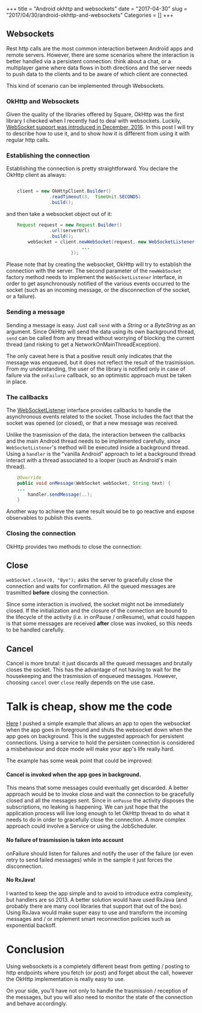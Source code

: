 +++
title = "Android okhttp and websockets"
date = "2017-04-30"
slug = "2017/04/30/android-okhttp-and-websockets"
Categories = []
+++
## Websockets
Rest http calls are the most common interaction between Android apps and remote servers. However, there are some scenarios where the interaction is better handled via a persistent connection: think about a chat, or a multiplayer game where data flows in both directions and the server needs to push data to the clients and to be aware of which client are connected.

This kind of scenario can be implemented through Websockets.


### OkHttp and Websockets
Given the quality of the libraries offered by Square, OkHttp was the first library I checked when I recently had to deal with websockets. Luckily, [WebSocket support was introduced in December, 2016](https://medium.com/square-corner-blog/web-sockets-now-shipping-in-okhttp-3-5-463a9eec82d1). In this post I will try to describe how to use it, and to show how it is different from using it with regular http calls. 


### Establishing the connection
Establishing the connection is pretty straightforward. You declare the OkHttp client as always:

```java

	client = new OkHttpClient.Builder()
                .readTimeout(3,  TimeUnit.SECONDS)
                .build();
```

and then take a websocket object out of it:

```java
	Request request = new Request.Builder()
                .url(serverUrl)
                .build();
        webSocket = client.newWebSocket(request, new WebSocketListener() {
							...
						});
```

Please note that by creating the websocket, OkHttp will try to establish the connection with the server. The second parameter of the ``newWebSocket`` factory method needs to implement the ``WebSocketListener`` interface, in order to get asynchronously notified of the various events occurred to the socket (such as an incoming message, or the disconnection of the socket, or a failure).


### Sending a message
Sending a message is easy. Just call ```send``` with a _String_ or a _ByteString_ as an argument. Since OkHttp will send the data using its own background thread, ```send``` can be called from any thread without worrying of blocking the current thread (and risking to get a NetworkOnMainThreadException). 

The only caveat here is that a positive result only indicates that the message was enqueued, but it does not reflect the result of the trasmission. From my understanding, the user of the library is notified only in case of failure via the ```onFailure``` callback, so an optimistic approach must be taken in place.  


### The callbacks
The [WebSocketListener](https://github.com/square/okhttp/blob/master/okhttp/src/main/java/okhttp3/WebSocketListener.java) interface provides callbacks to handle the asynchronous events related to the socket. Those includes the fact that the socket was opened (or closed), or that a new message was received.

Unlike the trasmission of the data, the interaction between the callbacks and the main Android thread needs to be implemented carefully, since ```WebSocketListener```'s method will be executed inside a background thread. Using a ```handler``` is the "vanilla Android" approach to let a background thread interact with a thread associated to a looper (such as Android's main thread).


```java
    @Override
    public void onMessage(WebSocket webSocket, String text) {
	...
        handler.sendMessage(..);
    }
```

Another way to achieve the same result would be to go reactive and expose observables to publish this events.

### Closing the connection
OkHttp provides two methods to close the connection:

## Close
```webSocket.close(0, "Bye");``` asks the server to gracefully close the connection and waits for confirmation. 
All the queued messages are trasmitted **before** closing the connection.

Since some interaction is involved, the socket might not be immediately closed. If the initialization and the closure of the connection are bound to the lifecycle of the activity (i.e. in onPause / onResume), what could happen is that some messages are received **after** close was invoked, so this needs to be handled carefully.

## Cancel
Cancel is more brutal: it just discards all the queued messages and brutally closes the socket. This has the advantage of not having to wait for the housekeeping and the trasmission of enqueued messages. However, choosing ```cancel``` over ```close``` really depends on the use case. 

# Talk is cheap, show me the code
[Here](https://github.com/fedepaol/websocket-sample) I pushed a simple example that allows an app to open the websocket when the app goes in foreground and shuts the websocket down when the app goes on background. This is the suggested approach for persistent connections. Using a service to hold the persisten connection is considered a misbehaviour and doze mode will make your app's life really hard.


The example has some weak point that could be improved:

#### Cancel is invoked when the app goes in background. 
This means that some messages could eventually get discarded. A better approach would be to invoke close and wait the connection to be gracefully closed and all the messages sent. Since in ```onPause``` the activity disposes the subscriptions, no leaking is happening. We can just hope that the application process will live long enough to let OkHttp thread to do what it needs to do in order to gracefully close the connection. A more complex approach could involve a Service or using the JobScheduler.

#### No failure of trasmission is taken into account
onFailure should listen for failures and notify the user of the failure (or even retry to send failed messages) while in the sample it just forces the disconnection.

#### No RxJava!
I wanted to keep the app simple and to avoid to introduce extra complexity, but handlers are so 2013. A better solution would have used RxJava (and probably there are many cool libraries that support that out of the box). Using RxJava would make super easy to use and transform the incoming messages and / or implement smart reconnection policies such as exponential backoff.


# Conclusion
Using websockets is a completely different beast from getting / posting to http endpoints where you fetch (or post) and forget about the call, however the OkHttp implementation is really easy to use.

On your side, you'll have not only to handle the trasmission / reception of the messages, but you will also need to monitor the state of the connection and behave accordingly. 


